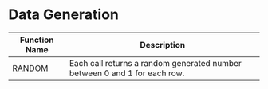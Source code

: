 # Data Generation

| Function Name       | Description                                                               |
| ------------------- | ------------------------------------------------------------------------- |
| [RANDOM](random.md) | Each call returns a random generated number between 0 and 1 for each row. |
